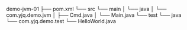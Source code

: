 demo-jvm-01
├── pom.xml
└── src
└── main
│    └── java
│        └── com.yjq.demo.jvm
│		      ├── Cmd.java
│ 		      └── Main.java
└── test
└── java
└── com.yjq.demo.test
└── HelloWorld.java